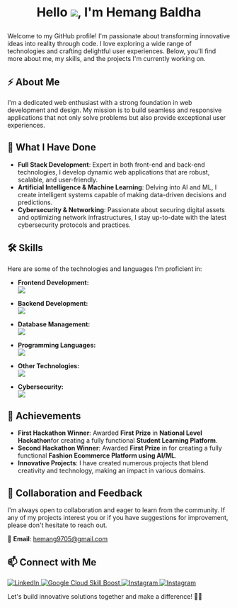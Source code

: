 # <p align="center">Hello ![](https://user-images.githubusercontent.com/18350557/176309783-0785949b-9127-417c-8b55-ab5a4333674e.gif), I'm Hemang Baldha</p>

Welcome to my GitHub profile! I'm passionate about transforming innovative ideas into reality through code. I love exploring a wide range of technologies and crafting delightful user experiences. Below, you'll find more about me, my skills, and the projects I'm currently working on.

## ⚡ About Me

I'm a dedicated web enthusiast with a strong foundation in web development and design. My mission is to build seamless and responsive applications that not only solve problems but also provide exceptional user experiences.

## 🚀 What I Have Done
- **Full Stack Development**: Expert in both front-end and back-end technologies, I develop dynamic web applications that are robust, scalable, and user-friendly.
- **Artificial Intelligence & Machine Learning**: Delving into AI and ML, I create intelligent systems capable of making data-driven decisions and predictions.
- **Cybersecurity & Networking**: Passionate about securing digital assets and optimizing network infrastructures, I stay up-to-date with the latest cybersecurity protocols and practices.

## 🛠 Skills

Here are some of the technologies and languages I'm proficient in:

- **Frontend Development:**<br/>
  <img src="https://skillicons.dev/icons?i=nextjs,react,js,tailwindcss,angular,bootstrap,svg"/>

- **Backend Development:**<br/>
  <img src="https://skillicons.dev/icons?i=nodejs,java,python,express,dart,php,laravel,tensorflow"/>

- **Database Management:**<br/>
  <img src="https://skillicons.dev/icons?i=mongodb,mysql,firebase"/>

- **Programming Languages:**<br/>
  <img src="https://skillicons.dev/icons?i=c,cpp"/>

- **Other Technologies:**<br/>
  <img src="https://skillicons.dev/icons?i=flutter,github,git,linux,powershell,figma,postman,npm,wordpress,svg"/>

- **Cybersecurity:**<br/>
  <img src="https://skillicons.dev/icons?i=kali,"/>
## 💼 Achievements

- **First Hackathon Winner**: Awarded **First Prize** in **National Level Hackathon**for creating a fully functional **Student Learning Platform**.
- **Second Hackathon Winner**: Awarded **First Prize** in for creating a fully functional **Fashion Ecommerce Platform using AI/ML**.
- **Innovative Projects**: I have created numerous projects that blend creativity and technology, making an impact in various domains.

## 🤝 Collaboration and Feedback

I'm always open to collaboration and eager to learn from the community. If any of my projects interest you or if you have suggestions for improvement, please don't hesitate to reach out.

📧 **Email**: hemang9705@gmail.com

## 📫 Connect with Me

<a href="https://www.linkedin.com/in/hemang-baldha-b75a0b257" target="_blank">
    <img src="https://skillicons.dev/icons?i=linkedin" alt="LinkedIn"/>
</a>
<a href="https://www.cloudskillsboost.google/public_profiles/a5f89d3d-d437-4306-bf24-909d9acc3ddd" target="_blank">
    <img src="https://skillicons.dev/icons?i=gcp" alt="Google Cloud Skill Boost"/>
</a>
<a href="https://www.instagram.com/hemang_patel__" target="_blank">
    <img src="https://skillicons.dev/icons?i=instagram" alt="Instagram"/>
</a>
<a href="https://x.com/hemang9705" target="_blank">
    <img src="https://skillicons.dev/icons?i=twitter" alt="Instagram"/>
</a>

Let's build innovative solutions together and make a difference! 🚀✨
